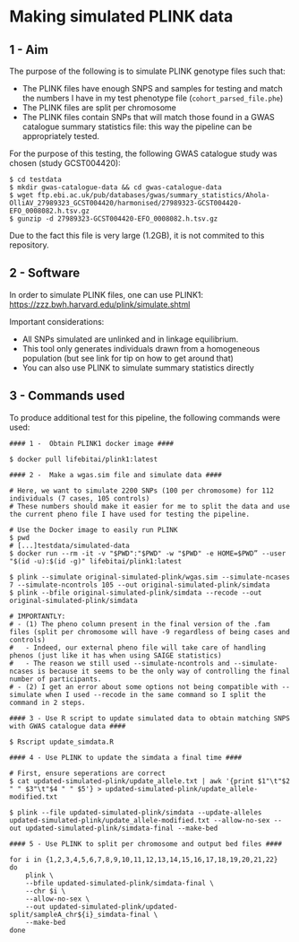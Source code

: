 # Making simulated PLINK data

## 1 - Aim

The purpose of the following is to simulate PLINK genotype files such that:
- The PLINK files have enough SNPS and samples for testing and match the numbers I have in my test phenotype file (`cohort_parsed_file.phe`)
- The PLINK files are split per chromosome
- The PLINK files contain SNPs that will match those found in a GWAS catalogue summary statistics file: this way the pipeline can be appropriately tested.

For the purpose of this testing, the following GWAS catalogue study was chosen (study GCST004420):
```
$ cd testdata
$ mkdir gwas-catalogue-data && cd gwas-catalogue-data
$ wget ftp.ebi.ac.uk/pub/databases/gwas/summary_statistics/Ahola-OlliAV_27989323_GCST004420/harmonised/27989323-GCST004420-EFO_0008082.h.tsv.gz
$ gunzip -d 27989323-GCST004420-EFO_0008082.h.tsv.gz
```

Due to the fact this file is very large (1.2GB), it is not commited to this repository.

## 2 - Software

In order to simulate PLINK files, one can use PLINK1:
https://zzz.bwh.harvard.edu/plink/simulate.shtml

Important considerations:
- All SNPs simulated are unlinked and in linkage equilibrium.
- This tool only generates individuals drawn from a homogeneous population (but see link for tip on how to get around that)
- You can also use PLINK to simulate summary statistics directly

## 3 - Commands used

To produce additional test for this pipeline, the following commands were used:

```
#### 1 -  Obtain PLINK1 docker image ####

$ docker pull lifebitai/plink1:latest

#### 2 -  Make a wgas.sim file and simulate data ####

# Here, we want to simulate 2200 SNPs (100 per chromosome) for 112 individuals (7 cases, 105 controls)
# These numbers should make it easier for me to split the data and use the current pheno file I have used for testing the pipeline.

# Use the Docker image to easily run PLINK
$ pwd
# [...]testdata/simulated-data
$ docker run --rm -it -v "$PWD":"$PWD" -w "$PWD" -e HOME=$PWD” --user "$(id -u):$(id -g)" lifebitai/plink1:latest

$ plink --simulate original-simulated-plink/wgas.sim --simulate-ncases 7 --simulate-ncontrols 105 --out original-simulated-plink/simdata
$ plink --bfile original-simulated-plink/simdata --recode --out original-simulated-plink/simdata

# IMPORTANTLY: 
# - (1) The pheno column present in the final version of the .fam files (split per chromosome will have -9 regardless of being cases and controls)
#   - Indeed, our external pheno file will take care of handling phenos (just like it has when using SAIGE statistics)
#   - The reason we still used --simulate-ncontrols and --simulate-ncases is because it seems to be the only way of controlling the final number of participants.
# - (2) I get an error about some options not being compatible with --simulate when I used --recode in the same command so I split the command in 2 steps.

#### 3 - Use R script to update simulated data to obtain matching SNPS with GWAS catalogue data ####

$ Rscript update_simdata.R

#### 4 - Use PLINK to update the simdata a final time ####

# First, ensure seperations are correct
$ cat updated-simulated-plink/update_allele.txt | awk '{print $1"\t"$2 " " $3"\t"$4 " " $5'} > updated-simulated-plink/update_allele-modified.txt

$ plink --file updated-simulated-plink/simdata --update-alleles updated-simulated-plink/update_allele-modified.txt --allow-no-sex --out updated-simulated-plink/simdata-final --make-bed

#### 5 - Use PLINK to split per chromosome and output bed files ####

for i in {1,2,3,4,5,6,7,8,9,10,11,12,13,14,15,16,17,18,19,20,21,22}
do
    plink \
    --bfile updated-simulated-plink/simdata-final \
    --chr $i \
    --allow-no-sex \
    --out updated-simulated-plink/updated-split/sampleA_chr${i}_simdata-final \
    --make-bed
done
```


